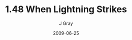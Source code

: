 ---
title: '1.48 When Lightning Strikes'
alt: 'Mysteries of the Arcana'
date: '2009-06-25'
author: 'J Gray'
artist: 'Keira'
chapter: '1 More Heavens and Earths'
filler: false
---